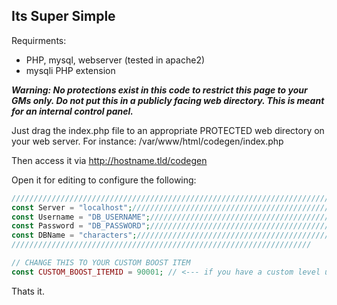 ## Its Super Simple ##

Requirments:
* PHP, mysql, webserver (tested in apache2)
* mysqli PHP extension

**_Warning: No protections exist  in this code to restrict this page to your GMs only. Do not put this in a publicly facing web directory. This is meant for an internal control panel._**

Just drag the index.php file to an appropriate PROTECTED web directory on your web server. 
For instance:
/var/www/html/codegen/index.php

Then access it via http://hostname.tld/codegen

Open it for editing to configure the following:

```php
///////////////////////////////////////////////////////////////////////////////////////
const Server = "localhost";////////////////////////////////////////////////////////  <--- set this to your db host
const Username = "DB_USERNAME";/////////////////////////////////////////////////  <--- set this to your db username
const Password = "DB_PASSWORD";//////////////////////////////////////////// <--- set this to your db password
const DBName = "characters";///////////////////////////////////////////  <--- set this to your character database name
///////////////////////////////////////////////////////////////////

// CHANGE THIS TO YOUR CUSTOM BOOST ITEM
const CUSTOM_BOOST_ITEMID = 90001; // <--- if you have a custom level up or boost item, you can set its itemid here
```
Thats it.
